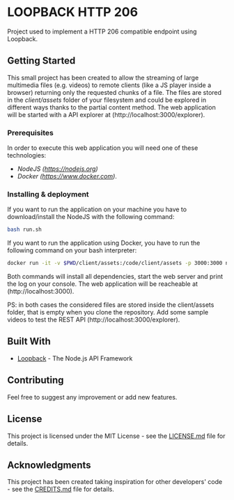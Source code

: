 # LOOPBACK HTTP 206

Project used to implement a HTTP 206 compatible endpoint using Loopback.

## Getting Started

This small project has been created to allow the streaming of large multimedia files (e.g. videos) to remote clients (like a JS player inside a browser) returning only the requested chunks of a file.
The files are stored in the _client/assets_ folder of your filesystem and could be explored in different ways thanks to the partial content method.
The web application will be started with a API explorer at (http://localhost:3000/explorer).

### Prerequisites

In order to execute this web application you will need one of these technologies:
* _NodeJS (https://nodejs.org)_
* _Docker (https://www.docker.com)_.

### Installing & deployment

If you want to run the application on your machine you have to download/install the NodeJS with the following command:

```bash
bash run.sh
```

If you want to run the application using Docker, you have to run the following command on your bash interpreter:

```bash
docker run -it -v $PWD/client/assets:/code/client/assets -p 3000:3000 ncorona/loopback-http-206
```

Both commands will install all dependencies, start the web server and print the log on your console. The web application will be reacheable at (http://localhost:3000).

PS: in both cases the considered files are stored inside the client/assets folder, that is empty when you clone the repository. Add some sample videos to test the REST API (http://localhost:3000/explorer).


## Built With

* [Loopback](https://loopback.io) - The Node.js API Framework


## Contributing

Feel free to suggest any improvement or add new features.


## License

This project is licensed under the MIT License - see the [LICENSE.md](LICENSE.md) file for details.


## Acknowledgments

This project has been created taking inspiration for other developers' code - see the [CREDITS.md](CREDITS.md) file for details.
